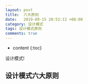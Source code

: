 ```yaml
---
layout: post
title:  六大原则
date:   2019-09-15 20:52:12 +08:00
category: 设计模式
tags: 设计模式原则
comments: true
---
```


* content
{:toc}


设计模式!










## 设计模式六大原则
